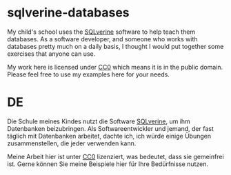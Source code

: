 # sqlverine-databases

My child's school uses the [SQLverine](https://sqlverine.org) software to help teach them databases. As a software developer, and someone who works with databases pretty much on a daily basis, I thought I would put together some exercises that anyone can use. 

My work here is licensed under [CC0](https://creativecommons.org/publicdomain/zero/1.0/) which means it is in the public domain. Please feel free to use my examples here for your needs.



# DE

Die Schule meines Kindes nutzt die Software [SQLverine](https://sqlverine.org), um ihm Datenbanken beizubringen. Als Softwareentwickler und jemand, der fast täglich mit Datenbanken arbeitet, dachte ich, ich würde einige Übungen zusammenstellen, die jeder verwenden kann. 

Meine Arbeit hier ist unter [CC0](https://creativecommons.org/publicdomain/zero/1.0/) lizenziert, was bedeutet, dass sie gemeinfrei ist. Gerne können Sie meine Beispiele hier für Ihre Bedürfnisse nutzen.
